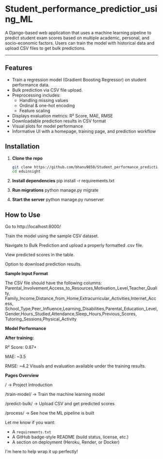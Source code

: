 # Student_performance_predictior_using_ML

A Django-based web application that uses a machine learning pipeline to predict student exam scores based on multiple academic, personal, and socio-economic factors. Users can train the model with historical data and upload CSV files to get bulk predictions.

---

##  Features

- Train a regression model (Gradient Boosting Regressor) on student performance data.
- Bulk prediction via CSV file upload.
- Preprocessing includes:
  - Handling missing values
  - Ordinal & one-hot encoding
  - Feature scaling
- Displays evaluation metrics: R² Score, MAE, RMSE
- Downloadable prediction results in CSV format
- Visual plots for model performance
- Informative UI with a homepage, training page, and prediction workflow

##  Installation

1. **Clone the repo**
   ```bash
   git clone https://github.com/bhanu9850/Student_performance_predictior_using_ML.git
   cd eduinsight
2.  **Install dependencies**
pip install -r requirements.txt

4. **Run migrations**
python manage.py migrate

5. **Start the server**
python manage.py runserver

##  How to Use
Go to http://localhost:8000/

Train the model using the sample CSV dataset.

Navigate to Bulk Prediction and upload a properly formatted .csv file.

View predicted scores in the table.

Option to download prediction results.

**Sample Input Format**

The CSV file should have the following columns:
Parental_Involvement,Access_to_Resources,Motivation_Level,Teacher_Quality,
Family_Income,Distance_from_Home,Extracurricular_Activities,Internet_Access,
School_Type,Peer_Influence,Learning_Disabilities,Parental_Education_Level,
Gender,Hours_Studied,Attendance,Sleep_Hours,Previous_Scores,
Tutoring_Sessions,Physical_Activity

**Model Performance**

**After training:**

R² Score: 0.87+

MAE: ~3.5

RMSE: ~4.2
Visuals and evaluation available under the training results.

 **Pages Overview**
 
/ → Project Introduction

/train-model/ → Train the machine learning model

/predict-bulk/ → Upload CSV and get predicted scores

/process/ → See how the ML pipeline is built

Let me know if you want:
- A `requirements.txt`
- A GitHub badge-style README (build status, license, etc.)
- A section on deployment (Heroku, Render, or Docker)  

I'm here to help wrap it up perfectly!
